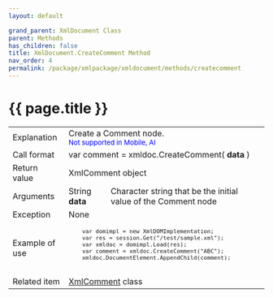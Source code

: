 ```yaml
---
layout: default

grand_parent: XmlDocument Class
parent: Methods
has_children: false
title: XmlDocument.CreateComment Method
nav_order: 4
permalink: /package/xmlpackage/xmldocument/methods/createcomment
---
```

# {{ page.title }}

<table>
  <tr>
    <td>Explanation</td>
    <td colspan="2">Create a Comment node.<br><small><span style="color:blue">Not supported in Mobile, AI</span></small></td>
  </tr>
  <tr>
    <td>Call format</td>
    <td colspan="2">var comment = xmldoc.CreateComment( <b>data</b> )</td>
  </tr>
  <tr>
    <td>Return value</td>
    <td colspan="2">XmlComment object</td>
  </tr>  
  <tr>
    <td>Arguments</td>
    <td>String <b>data</b></td>
    <td>Character string that be the initial value of the Comment node</td>
  </tr>
  <tr>
    <td>Exception</td>
    <td colspan="2">None</td>
  </tr>
  <tr>
    <td>Example of use</td>
    <td colspan="2"><code><pre>
    var domimpl = new XmlDOMImplementation;
    var res = session.Get("/test/sample.xml");
    var xmldoc = domimpl.Load(res);
    var comment = xmldoc.CreateComment("ABC");
    xmldoc.DocumentElement.AppendChild(comment);
    </pre></code></td>
  </tr>
  <tr>
    <td>Related item</td>
    <td colspan="2"><a href="/package/xmlpackage/xmlcomment">XmlComment</a> class</td>
  </tr>
</table>



